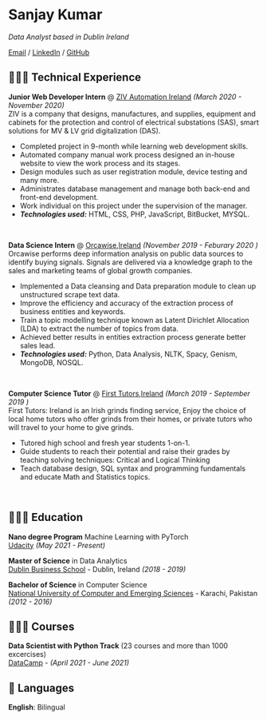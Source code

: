 # Sanjay Kumar

_Data Analyst based in Dublin Ireland_ <br>

[Email](mailto:sanjaymaheshwari595@gmail.com) / [LinkedIn](https://www.linkedin.com/in/sanjay1995/) / [GitHub](https://github.com/sanjukladher/)

## 👩🏼‍💻 Technical Experience

**Junior Web Developer Intern** @ [ZIV Automation Ireland](https://www.zivautomation.com/) _(March 2020 - November 2020)_ <br>
ZIV is a company that designs, manufactures, and supplies, equipment and cabinets for the protection and control of electrical substations (SAS), smart solutions for MV & LV grid digitalization (DAS).

  - Completed project in 9-month while learning web development skills.
  - Automated company manual work process designed an in-house website to view the work process and its stages.
  - Design modules such as user registration module, device testing and many more.
  - Administrates database management and manage both back-end and front-end development.
  - Work individual on this project under the supervision of the manager.
  - **_Technologies used:_** HTML, CSS, PHP, JavaScript, BitBucket, MYSQL.
<br>

**Data Science Intern** @ [Orcawise,Ireland](https://orcawise.com/) _(November 2019 - Feburary 2020 )_ <br>
Orcawise performs deep information analysis on public data sources to identify buying signals. Signals are delivered via a knowledge graph to the sales and marketing teams of global growth companies.

  - Implemented a Data cleansing and Data preparation module to clean up unstructured scrape text data.
  - Improve the efficiency and accuracy of the extraction process of business entities and keywords.
  - Train a topic modelling technique known as Latent Dirichlet Allocation (LDA) to extract the number of topics from data.
  - Achieved better results in entities extraction process generate better sales lead.
  - **_Technologies used:_** Python, Data Analysis, NLTK, Spacy, Genism, MongoDB, NOSQL.
<br>

**Computer Science Tutor** @ [First Tutors,Ireland](http://firsttutors.com/) _(March 2019 - September 2019 )_ <br>
First Tutors: Ireland is an Irish grinds finding service, Enjoy the choice of local home tutors who offer grinds from their homes, or private tutors who will travel to your home to give grinds. 

  - Tutored high school and fresh year students 1-on-1.
  - Guide students to reach their potential and raise their grades by teaching solving techniques: Critical and Logical Thinking
  - Teach database design, SQL syntax and programming fundamentals and educate Math and Statistics topics.
<br>

## 👩🏼‍🎓 Education

**Nano degree Program** Machine Learning with PyTorch<br>
[Udacity](https://www.udacity.com/)  _(May 2021 - Present)_

**Master of Science** in Data Analytics<br>
[Dublin Business School](https://www.dbs.ie/) - Dublin, Ireland _(2018 - 2019)_

**Bachelor of Science** in Computer Science<br>
[National University of Computer and Emerging Sciences](https://khi.nu.edu.pk/) - Karachi, Pakistan _(2012 - 2016)_
<br>

## 👩🏼‍🎓 Courses

**Data Scientist with Python Track** (23 courses and more than 1000 excercises)<br>
[DataCamp](https://khi.nu.edu.pk/) - _(April 2021 - June 2021)_


## 💬 Languages
**English**: Bilingual <br>
<br><br>
